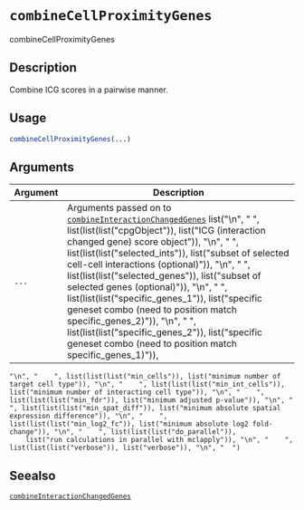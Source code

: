 # `combineCellProximityGenes`

combineCellProximityGenes


## Description

Combine ICG scores in a pairwise manner.


## Usage

```r
combineCellProximityGenes(...)
```


## Arguments

Argument      |Description
------------- |----------------
`...`     |      Arguments passed on to [`combineInteractionChangedGenes`](#combineinteractionchangedgenes)   list("\n", "    ", list(list(list("cpgObject")), list("ICG (interaction changed gene) score object")), "\n", "    ", list(list(list("selected_ints")), list("subset of selected cell-cell interactions (optional)")), "\n", "    ", list(list(list("selected_genes")), list("subset of selected genes (optional)")), "\n", "    ", list(list(list("specific_genes_1")), list("specific geneset combo (need to position match specific_genes_2)")), "\n", "    ", list(list(list("specific_genes_2")), list("specific geneset combo (need to position match specific_genes_1)")), 
    "\n", "    ", list(list(list("min_cells")), list("minimum number of target cell type")), "\n", "    ", list(list(list("min_int_cells")), list("minimum number of interacting cell type")), "\n", "    ", list(list(list("min_fdr")), list("minimum adjusted p-value")), "\n", "    ", list(list(list("min_spat_diff")), list("minimum absolute spatial expression difference")), "\n", "    ", list(list(list("min_log2_fc")), list("minimum absolute log2 fold-change")), "\n", "    ", list(list(list("do_parallel")), 
        list("run calculations in parallel with mclapply")), "\n", "    ", list(list(list("verbose")), list("verbose")), "\n", "  ")


## Seealso

[`combineInteractionChangedGenes`](#combineinteractionchangedgenes)


